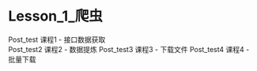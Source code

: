 # Lesson_1_爬虫
Post_test 课程1 - 接口数据获取
</br>Post_test2 课程2 - 数据提炼
Post_test3 课程3 - 下载文件
Post_test4 课程4 - 批量下载
